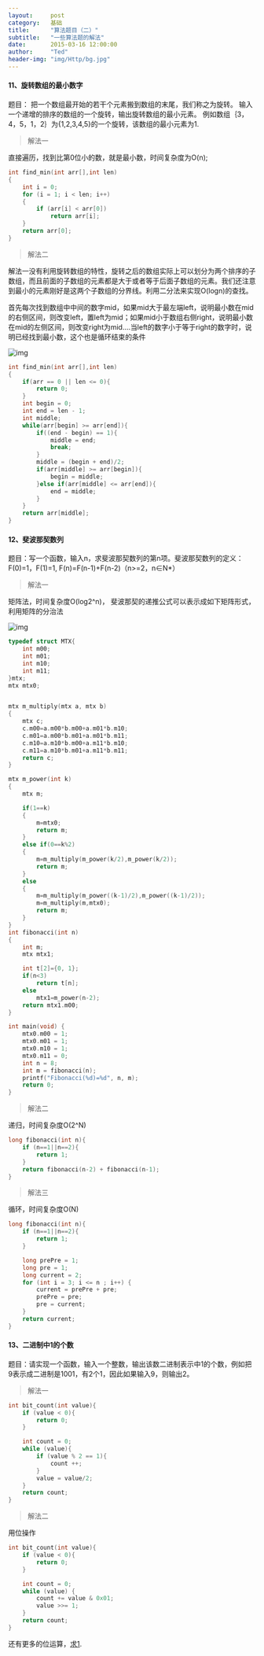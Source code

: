```yaml
---
layout:     post
category:   基础
title:      "算法题目（二）"
subtitle:   "一些算法题的解法"
date:       2015-03-16 12:00:00
author:     "Ted"
header-img: "img/Http/bg.jpg"
---
```




#### 11、旋转数组的最小数字

题目： 把一个数组最开始的若干个元素搬到数组的末尾，我们称之为旋转。 输入一个递增的排序的数组的一个旋转，输出旋转数组的最小元素。 例如数组｛3，4，5，1，2｝为{1,2,3,4,5}的一个旋转，该数组的最小元素为1.

> 解法一

直接遍历，找到比第0位小的数，就是最小数，时间复杂度为O(n);

```c
int find_min(int arr[],int len)
{
    int i = 0;
    for (i = 1; i < len; i++)
    {
        if (arr[i] < arr[0])
            return arr[i];
    }
    return arr[0];
}
```

> 解法二

解法一没有利用旋转数组的特性，旋转之后的数组实际上可以划分为两个排序的子数组，而且前面的子数组的元素都是大于或者等于后面子数组的元素。我们还注意到最小的元素刚好是这两个子数组的分界线。利用二分法来实现O(logn)的查找。

首先每次找到数组中中间的数字mid，如果mid大于最左端left，说明最小数在mid的右侧区间，则改变left，置left为mid；如果mid小于数组右侧right，说明最小数在mid的左侧区间，则改变right为mid….当left的数字小于等于right的数字时，说明已经找到最小数，这个也是循环结束的条件

![img](/img/Simple_1/29.png)

```c
int find_min(int arr[],int len)
{
    if(arr == 0 || len <= 0){
        return 0;
    }
    int begin = 0;
    int end = len - 1;
    int middle;
    while(arr[begin] >= arr[end]){
        if((end - begin) == 1){
            middle = end;
            break;
        }
        middle = (begin + end)/2;
        if(arr[middle] >= arr[begin]){
            begin = middle;
        }else if(arr[middle] <= arr[end]){
            end = middle;
        }
    }
    return arr[middle];
}
```

#### 12、斐波那契数列

题目：写一个函数，输入n，求斐波那契数列的第n项。斐波那契数列的定义：F(0)=1，F(1)=1, F(n)=F(n-1)+F(n-2)（n>=2，n∈N*）

> 解法一

矩阵法，时间复杂度O(log2^n)， 斐波那契的递推公式可以表示成如下矩阵形式，利用矩阵的分治法

![img](/img/Simple_1/29.png)

```c
typedef struct MTX{
    int m00;
    int m01;
    int m10;
    int m11;
}mtx;
mtx mtx0;


mtx m_multiply(mtx a, mtx b)
{
    mtx c;
    c.m00=a.m00*b.m00+a.m01*b.m10;
    c.m01=a.m00*b.m01+a.m01*b.m11;
    c.m10=a.m10*b.m00+a.m11*b.m10;
    c.m11=a.m10*b.m01+a.m11*b.m11;
    return c;
}

mtx m_power(int k)
{
    mtx m;

    if(1==k)
    {
        m=mtx0;
        return m;
    }
    else if(0==k%2)
    {
        m=m_multiply(m_power(k/2),m_power(k/2));
        return m;
    }
    else
    {
        m=m_multiply(m_power((k-1)/2),m_power((k-1)/2));
        m=m_multiply(m,mtx0);
        return m;
    }
}
int fibonacci(int n)
{
    int m;
    mtx mtx1;

    int t[2]={0, 1};
    if(n<3)
        return t[n];
    else
        mtx1=m_power(n-2);
    return mtx1.m00;
}

int main(void) {
    mtx0.m00 = 1;
    mtx0.m01 = 1;
    mtx0.m10 = 1;
    mtx0.m11 = 0;
    int n = 8;
    int m = fibonacci(n);
    printf("Fibonacci(%d)=%d", n, m);
    return 0;
}
```

> 解法二

递归，时间复杂度O(2^N)

```c
long fibonacci(int n){
    if (n==1||n==2){
        return 1;
    }
    return fibonacci(n-2) + fibonacci(n-1);
}
```

> 解法三

循环，时间复杂度O(N)

```C
long fibonacci(int n){
    if (n==1||n==2){
        return 1;
    }

    long prePre = 1;
    long pre = 1;
    long current = 2;
    for (int i = 3; i <= n ; i++) {
        current = prePre + pre;
        prePre = pre;
        pre = current;
    }
    return current;
}
```

#### 13、二进制中1的个数

题目：请实现一个函数，输入一个整数，输出该数二进制表示中1的个数，例如把9表示成二进制是1001，有2个1，因此如果输入9，则输出2。

> 解法一

```c
int bit_count(int value){
    if (value < 0){
        return 0;
    }

    int count = 0;
    while (value){
        if (value % 2 == 1){
            count ++;
        }
        value = value/2;
    }
    return count;
}
```

> 解法二

用位操作

```c
int bit_count(int value){
    if (value < 0){
        return 0;
    }

    int count = 0;
    while (value) {
        count += value & 0x01;
        value >>= 1;
    }
    return count;
}
```

还有更多的位运算，[求1](https://ask.julyedu.com/article/34).